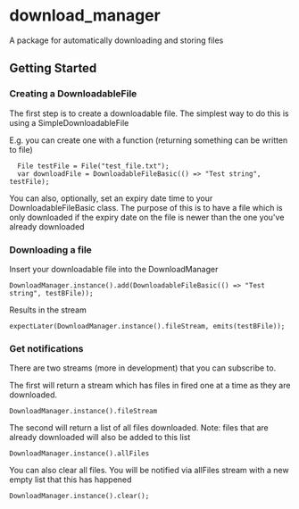 # download_manager

A package for automatically downloading and storing files

## Getting Started


### Creating a DownloadableFile

The first step is to create a downloadable file. The simplest way to do this is using a SimpleDownloadableFile

E.g. you can create one with a function (returning something can be written to file) 

```
  File testFile = File("test_file.txt");
  var downloadFile = DownloadableFileBasic(() => "Test string", testFile);
```

You can also, optionally, set an expiry date time to your DownloadableFileBasic class. The purpose of this is 
to have a file which is only downloaded if the expiry date on the file is newer than the one you've already downloaded

### Downloading a file

Insert your downloadable file into the DownloadManager

```
DownloadManager.instance().add(DownloadableFileBasic(() => "Test string", testBFile));

```
Results in the stream

```
expectLater(DownloadManager.instance().fileStream, emits(testBFile));
```

### Get notifications 

There are two streams (more in development) that you can subscribe to. 

The first will return a stream which has files in fired one at a time as they are downloaded.

```
DownloadManager.instance().fileStream
```

The second will return a list of all files downloaded. Note: files that are already downloaded will also be
added to this list

```
DownloadManager.instance().allFiles
```

You can also clear all files. You will be notified via allFiles stream with a new empty list that this has happened

```
DownloadManager.instance().clear();
```